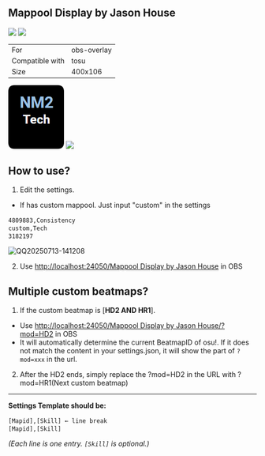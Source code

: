 ## Mappool Display by Jason House

<a href="https://osuck.link/redirect/https://files.osuck.link/tosu/mappool display by jason house v1.0.zip" target="_blank"><img height="35" src="https://img.shields.io/badge/Download_PP_Counter-67A564?style=for-the-badge&logo=cloud&logoColor=white" /></a>  <a href="https://github.com/mas-alone" target="_blank"><img height="35" src="https://img.shields.io/badge/github-000000?style=for-the-badge&logo=github&logoColor=white" /></a>

|||
| ------------- | ------------- |
| For | obs-overlay |
| Compatible with | tosu |
| Size |  400x106 |


<img src="/.github/images/mappool display by jason house.png" /> <img src="/.github/images/mappool display by jason house1.png" />

## How to use?
1. Edit the settings.
 - If has custom mappool. Just input "custom" in the settings
```
4809883,Consistency
custom,Tech
3182197
```
<img width="1353" height="786" alt="QQ20250713-141208" src="https://github.com/user-attachments/assets/af7d629d-103a-41cc-904e-21e9c8e507a7" />

2. Use [http://localhost:24050/Mappool Display by Jason House](<http://localhost:24050/Mappool Display by Jason House>) in OBS

## Multiple custom beatmaps?
1. If the custom beatmap is [**HD2 AND HR1**].
 - Use [http://localhost:24050/Mappool Display by Jason House/?mod=HD2](<http://localhost:24050/Mappool Display by Jason House/?mod=HD2>) in OBS
 - It will automatically determine the current BeatmapID of osu!. If it does not match the content in your settings.json, it will show the part of `?mod=xxx` in the url.
 
2. After the HD2 ends, simply replace the ?mod=HD2 in the URL with ?mod=HR1(Next custom beatmap)

------------

**Settings Template should be:**
```
[Mapid],[Skill] ← line break
[Mapid],[Skill]
```
*(Each line is one entry. `[Skill]` is optional.)*
